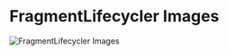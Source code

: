 # FragmentLifecycler Images
![FragmentLifecycler Images](https://github.com/dotrinhdev/FragmentLifecycler/blob/master/docs/activity%20and%20fragment%20lifecycle.jpg)
